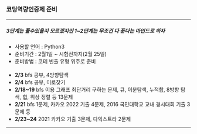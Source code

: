 ### 코딩역량인증제 준비
<hr></hr>

##### 3단계는 풀수있을지 모르겠지만 1~2단계는 무조건 다 푼다는 마인드로 하자

- 사용할 언어 : Python3
- 준비기간 : 2월1일 ~ 시험전까지(2월 25일)
- 준비방법 : 코테 빈출 유형 위주로 준비
<br><br>
- **2/3** bfs 공부, 4방향탐색
- **2/4** bfs 공부, 미로찾기
- **2/18~19** bfs 이용 그래프 최단거리 구하는 문제, 큐, 이분탐색, 누적합, 8방향 탐색, 힙, 위상 정렬 등 13문제
- **2/21** bfs 1문제, 카카오 2022 기출 4문제, 2016 국민대학교 교내 경시대회 기출 3문제 등
- **2/23~24** 2021 카카오 기출 3문제, 다익스트라 2문제
<hr></hr>

